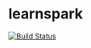 # learnspark
[![Build Status](https://travis-ci.org/hxiangwei/learnspark.png)](https://travis-ci.org/hxiangwei/learnspark)
